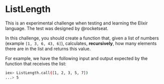 # ListLength

This is an experimental challenge when testing and learning the Elixir language. The test was designed by @rocketseat.

In this challenge, you should create a function that, given a list of numbers (example `[1, 3, 6, 43, 6]`), calculates, **recursively**, how many elements there are in the list and returns this value.

For example, we have the following input and output expected by the function that receives the list:

```bash
iex> ListLength.call([1, 2, 3, 5, 7])
...> 5
```
